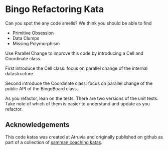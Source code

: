# Bingo Refactoring Kata

Can you spot the any code smells? We think you should be able to find

- Primitive Obsession
- Data Clumps
- Missing Polymorphism

Use Parallel Change to improve this code by introducing a Cell and Coordinate class.

First introduce the Cell class: focus on parallel change of the internal datastructure.

Second introduce the Coordinate class: focus on parallel change of the public API of the BingoBoard class.

As you refactor, lean on the tests. There are two versions of the unit tests. Take note of which of them is easier to understand and update as you refactor.

## Acknowledgements
This code katas was created at Atruvia and originally published on github as part of a collection of [samman coaching katas](https://github.com/atruvia/samman-coaching-katas). 